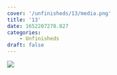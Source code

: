 ```yaml
---
cover: '/unfinisheds/13/media.png'
title: '13'
date: 1652207278.827
categories:
    - Unfinisheds
draft: false
---
```


![](media.png)

                